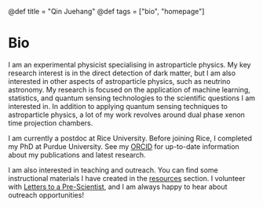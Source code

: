 @def title = "Qin Juehang"
@def tags = ["bio", "homepage"]

# Bio
I am an experimental physicist specialising in astroparticle physics. My key research interest is in the direct detection of dark matter, but I am also interested in other aspects of astroparticle physics, such as neutrino astronomy. My research is focused on the application of machine learning, statistics, and quantum sensing technologies to the scientific questions I am interested in. In addition to applying quantum sensing techniques to astroparticle physics, a lot of my work revolves around dual phase xenon time projection chambers.

I am currently a postdoc at Rice University. Before joining Rice, I completed my PhD at Purdue University. See my [ORCID](https://orcid.org/0000-0001-8228-8949) for up-to-date information about my publications and latest research.

I am also interested in teaching and outreach. You can find some instructional materials I have created in the [resources](/resources) section. I volunteer with [Letters to a Pre-Scientist](https://prescientist.org), and I am always happy to hear about outreach opportunities!